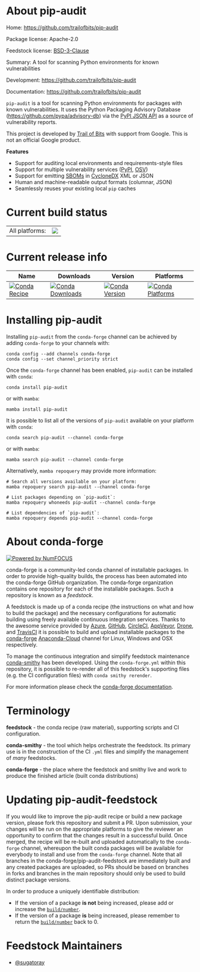 About pip-audit
===============

Home: https://github.com/trailofbits/pip-audit

Package license: Apache-2.0

Feedstock license: [BSD-3-Clause](https://github.com/conda-forge/pip-audit-feedstock/blob/main/LICENSE.txt)

Summary: A tool for scanning Python environments for known vulnerabilities

Development: https://github.com/trailofbits/pip-audit

Documentation: https://github.com/trailofbits/pip-audit

`pip-audit` is a tool for scanning Python environments for packages
with known vulnerabilities. It uses the Python Packaging Advisory Database
(https://github.com/pypa/advisory-db) via the
[PyPI JSON API](https://warehouse.pypa.io/api-reference/json.html) as a source
of vulnerability reports.

This project is developed by [Trail of Bits](https://www.trailofbits.com/) with
support from Google. This is not an official Google product.

**Features**

- Support for auditing local environments and requirements-style files
- Support for multiple vulnerability services
  ([PyPI](https://warehouse.pypa.io/api-reference/json.html#known-vulnerabilities),
  [OSV](https://osv.dev/docs/))
- Support for emitting
  [SBOMs](https://en.wikipedia.org/wiki/Software_bill_of_materials) in
  [CycloneDX](https://cyclonedx.org/) XML or JSON
- Human and machine-readable output formats (columnar, JSON)
- Seamlessly reuses your existing local `pip` caches


Current build status
====================


<table><tr><td>All platforms:</td>
    <td>
      <a href="https://dev.azure.com/conda-forge/feedstock-builds/_build/latest?definitionId=14765&branchName=main">
        <img src="https://dev.azure.com/conda-forge/feedstock-builds/_apis/build/status/pip-audit-feedstock?branchName=main">
      </a>
    </td>
  </tr>
</table>

Current release info
====================

| Name | Downloads | Version | Platforms |
| --- | --- | --- | --- |
| [![Conda Recipe](https://img.shields.io/badge/recipe-pip--audit-green.svg)](https://anaconda.org/conda-forge/pip-audit) | [![Conda Downloads](https://img.shields.io/conda/dn/conda-forge/pip-audit.svg)](https://anaconda.org/conda-forge/pip-audit) | [![Conda Version](https://img.shields.io/conda/vn/conda-forge/pip-audit.svg)](https://anaconda.org/conda-forge/pip-audit) | [![Conda Platforms](https://img.shields.io/conda/pn/conda-forge/pip-audit.svg)](https://anaconda.org/conda-forge/pip-audit) |

Installing pip-audit
====================

Installing `pip-audit` from the `conda-forge` channel can be achieved by adding `conda-forge` to your channels with:

```
conda config --add channels conda-forge
conda config --set channel_priority strict
```

Once the `conda-forge` channel has been enabled, `pip-audit` can be installed with `conda`:

```
conda install pip-audit
```

or with `mamba`:

```
mamba install pip-audit
```

It is possible to list all of the versions of `pip-audit` available on your platform with `conda`:

```
conda search pip-audit --channel conda-forge
```

or with `mamba`:

```
mamba search pip-audit --channel conda-forge
```

Alternatively, `mamba repoquery` may provide more information:

```
# Search all versions available on your platform:
mamba repoquery search pip-audit --channel conda-forge

# List packages depending on `pip-audit`:
mamba repoquery whoneeds pip-audit --channel conda-forge

# List dependencies of `pip-audit`:
mamba repoquery depends pip-audit --channel conda-forge
```


About conda-forge
=================

[![Powered by
NumFOCUS](https://img.shields.io/badge/powered%20by-NumFOCUS-orange.svg?style=flat&colorA=E1523D&colorB=007D8A)](https://numfocus.org)

conda-forge is a community-led conda channel of installable packages.
In order to provide high-quality builds, the process has been automated into the
conda-forge GitHub organization. The conda-forge organization contains one repository
for each of the installable packages. Such a repository is known as a *feedstock*.

A feedstock is made up of a conda recipe (the instructions on what and how to build
the package) and the necessary configurations for automatic building using freely
available continuous integration services. Thanks to the awesome service provided by
[Azure](https://azure.microsoft.com/en-us/services/devops/), [GitHub](https://github.com/),
[CircleCI](https://circleci.com/), [AppVeyor](https://www.appveyor.com/),
[Drone](https://cloud.drone.io/welcome), and [TravisCI](https://travis-ci.com/)
it is possible to build and upload installable packages to the
[conda-forge](https://anaconda.org/conda-forge) [Anaconda-Cloud](https://anaconda.org/)
channel for Linux, Windows and OSX respectively.

To manage the continuous integration and simplify feedstock maintenance
[conda-smithy](https://github.com/conda-forge/conda-smithy) has been developed.
Using the ``conda-forge.yml`` within this repository, it is possible to re-render all of
this feedstock's supporting files (e.g. the CI configuration files) with ``conda smithy rerender``.

For more information please check the [conda-forge documentation](https://conda-forge.org/docs/).

Terminology
===========

**feedstock** - the conda recipe (raw material), supporting scripts and CI configuration.

**conda-smithy** - the tool which helps orchestrate the feedstock.
                   Its primary use is in the construction of the CI ``.yml`` files
                   and simplify the management of *many* feedstocks.

**conda-forge** - the place where the feedstock and smithy live and work to
                  produce the finished article (built conda distributions)


Updating pip-audit-feedstock
============================

If you would like to improve the pip-audit recipe or build a new
package version, please fork this repository and submit a PR. Upon submission,
your changes will be run on the appropriate platforms to give the reviewer an
opportunity to confirm that the changes result in a successful build. Once
merged, the recipe will be re-built and uploaded automatically to the
`conda-forge` channel, whereupon the built conda packages will be available for
everybody to install and use from the `conda-forge` channel.
Note that all branches in the conda-forge/pip-audit-feedstock are
immediately built and any created packages are uploaded, so PRs should be based
on branches in forks and branches in the main repository should only be used to
build distinct package versions.

In order to produce a uniquely identifiable distribution:
 * If the version of a package **is not** being increased, please add or increase
   the [``build/number``](https://docs.conda.io/projects/conda-build/en/latest/resources/define-metadata.html#build-number-and-string).
 * If the version of a package **is** being increased, please remember to return
   the [``build/number``](https://docs.conda.io/projects/conda-build/en/latest/resources/define-metadata.html#build-number-and-string)
   back to 0.

Feedstock Maintainers
=====================

* [@sugatoray](https://github.com/sugatoray/)

